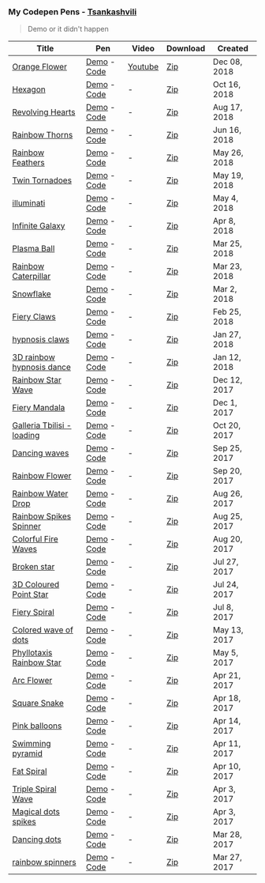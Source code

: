 ### My Codepen Pens - [Tsankashvili](https://codepen.io/Tsankashvili/)
> Demo or it didn't happen

Title | Pen | Video | Download | Created
--- | --- | --- | --- | ---
[Orange Flower](/orange-flower) | [Demo](https://codepen.io/Tsankashvili/live/bObMOe)  - [Code](https://codepen.io/Tsankashvili/pen/bObMOe) | [Youtube](https://www.youtube.com/watch?v=Tm3qrZFxhdg) | [Zip](https://codepen.io/Tsankashvili/share/bObMOe) | Dec 08, 2018
[Hexagon](/hexagon) | [Demo](https://codepen.io/Tsankashvili/live/zmPXGX)  - [Code](https://codepen.io/Tsankashvili/pen/zmPXGX) | - | [Zip](https://codepen.io/Tsankashvili/share/zmPXGX) | Oct 16, 2018
[Revolving Hearts](/revolving-hearts) | [Demo](https://codepen.io/Tsankashvili/live/WKVKLq)  - [Code](https://codepen.io/Tsankashvili/pen/WKVKLq) | - | [Zip](https://codepen.io/Tsankashvili/share/WKVKLq) | Aug 17, 2018
[Rainbow Thorns](/rainbow-thorns) | [Demo](https://codepen.io/Tsankashvili/live/JZrapG)  - [Code](https://codepen.io/Tsankashvili/pen/JZrapG) | - | [Zip](https://codepen.io/Tsankashvili/share/JZrapG) | Jun 16, 2018
[Rainbow Feathers](/rainbow-feathers) | [Demo](https://codepen.io/Tsankashvili/live/qYeEwO)  - [Code](https://codepen.io/Tsankashvili/pen/qYeEwO) | - | [Zip](https://codepen.io/Tsankashvili/share/qYeEwO) | May 26, 2018
[Twin Tornadoes](/twin-tornadoes) | [Demo](https://codepen.io/Tsankashvili/live/MGZMGN)  - [Code](https://codepen.io/Tsankashvili/pen/MGZMGN) | - | [Zip](https://codepen.io/Tsankashvili/share/MGZMGN) | May 19, 2018
[illuminati](/illuminati) | [Demo](https://codepen.io/Tsankashvili/live/yjompv)  - [Code](https://codepen.io/Tsankashvili/pen/yjompv) | - | [Zip](https://codepen.io/Tsankashvili/share/yjompv) | May 4, 2018
[Infinite Galaxy](/infinite-galaxy) | [Demo](https://codepen.io/Tsankashvili/live/jzQQMa)  - [Code](https://codepen.io/Tsankashvili/pen/jzQQMa) | - | [Zip](https://codepen.io/Tsankashvili/share/jzQQMa) | Apr 8, 2018
[Plasma Ball](/plasma-ball) | [Demo](https://codepen.io/Tsankashvili/live/MVvLZB)  - [Code](https://codepen.io/Tsankashvili/pen/MVvLZB) | - | [Zip](https://codepen.io/Tsankashvili/share/MVvLZB) | Mar 25, 2018
[Rainbow Caterpillar](/rainbow-caterpillar) | [Demo](https://codepen.io/Tsankashvili/live/bvRZjz)  - [Code](https://codepen.io/Tsankashvili/pen/bvRZjz) | - | [Zip](https://codepen.io/Tsankashvili/share/bvRZjz) | Mar 23, 2018
[Snowflake](/snowflake) | [Demo](https://codepen.io/Tsankashvili/live/OQGyVO)  - [Code](https://codepen.io/Tsankashvili/pen/OQGyVO) | - | [Zip](https://codepen.io/Tsankashvili/share/OQGyVO) | Mar 2, 2018
[Fiery Claws](/fiery-claws) | [Demo](https://codepen.io/Tsankashvili/live/ZrqGZe)  - [Code](https://codepen.io/Tsankashvili/pen/ZrqGZe) | - | [Zip](https://codepen.io/Tsankashvili/share/ZrqGZe) | Feb 25, 2018
[hypnosis claws](/hypnosis-claws) | [Demo](https://codepen.io/Tsankashvili/live/ZvgNVg)  - [Code](https://codepen.io/Tsankashvili/pen/ZvgNVg) | - | [Zip](https://codepen.io/Tsankashvili/share/ZvgNVg) | Jan 27, 2018
[3D rainbow hypnosis dance](/3d-rainbow-hypnosis-dance) | [Demo](https://codepen.io/Tsankashvili/live/rpvZYE)  - [Code](https://codepen.io/Tsankashvili/pen/rpvZYE) | - | [Zip](https://codepen.io/Tsankashvili/share/rpvZYE) | Jan 12, 2018
[Rainbow Star Wave](/rainbow-star-wave) | [Demo](https://codepen.io/Tsankashvili/live/PEoXQR)  - [Code](https://codepen.io/Tsankashvili/pen/PEoXQR) | - | [Zip](https://codepen.io/Tsankashvili/share/PEoXQR) | Dec 12, 2017
[Fiery Mandala](/fiery-mandala) | [Demo](https://codepen.io/Tsankashvili/live/zPyQvr)  - [Code](https://codepen.io/Tsankashvili/pen/zPyQvr) | - | [Zip](https://codepen.io/Tsankashvili/share/zPyQvr) | Dec 1, 2017
[Galleria Tbilisi - loading](/galleria-tbilisi-loading) | [Demo](https://codepen.io/Tsankashvili/live/QqopeK)  - [Code](https://codepen.io/Tsankashvili/pen/QqopeK) | - | [Zip](https://codepen.io/Tsankashvili/share/QqopeK) | Oct 20, 2017
[Dancing waves](/dancing-waves) | [Demo](https://codepen.io/Tsankashvili/live/BwpwZz)  - [Code](https://codepen.io/Tsankashvili/pen/BwpwZz) | - | [Zip](https://codepen.io/Tsankashvili/share/BwpwZz) | Sep 25, 2017
[Rainbow Flower](/rainbow-flower) | [Demo](https://codepen.io/Tsankashvili/live/oGxOZr)  - [Code](https://codepen.io/Tsankashvili/pen/oGxOZr) | - | [Zip](https://codepen.io/Tsankashvili/share/oGxOZr) | Sep 20, 2017
[Rainbow Water Drop](/rainbow-water-drop) | [Demo](https://codepen.io/Tsankashvili/live/ddfe838e5808d6f44515eb084666736a)  - [Code](https://codepen.io/Tsankashvili/pen/ddfe838e5808d6f44515eb084666736a) | - | [Zip](https://codepen.io/Tsankashvili/share/zip/ddfe838e5808d6f44515eb084666736a) | Aug 26, 2017
[Rainbow Spikes Spinner](/rainbow-spinners) | [Demo](https://codepen.io/Tsankashvili/live/ZJMpMr)  - [Code](https://codepen.io/Tsankashvili/pen/ZJMpMr) | - | [Zip](https://codepen.io/Tsankashvili/share/zip/ZJMpMr) | Aug 25, 2017
[Colorful Fire Waves](/colorful-fire-waves) | [Demo](https://codepen.io/Tsankashvili/live/dzmVOJ)  - [Code](https://codepen.io/Tsankashvili/pen/dzmVOJ) | - | [Zip](https://codepen.io/Tsankashvili/share/zip/dzmVOJ) | Aug 20, 2017
[Broken star](/broken-star) | [Demo](https://codepen.io/Tsankashvili/live/GvJPLN)  - [Code](https://codepen.io/Tsankashvili/pen/GvJPLN) | - | [Zip](https://codepen.io/Tsankashvili/share/zip/GvJPLN) | Jul 27, 2017
[3D Coloured Point Star](/3d-coloured-point-star) | [Demo](https://codepen.io/Tsankashvili/live/XaWxLa)  - [Code](https://codepen.io/Tsankashvili/pen/XaWxLa) | - | [Zip](https://codepen.io/Tsankashvili/share/zip/XaWxLa) | Jul 24, 2017
[Fiery Spiral](/fiery-spiral) | [Demo](https://codepen.io/Tsankashvili/live/xryRKd)  - [Code](https://codepen.io/Tsankashvili/pen/xryRKd) | - | [Zip](https://codepen.io/Tsankashvili/share/zip/xryRKd) | Jul 8, 2017
[Colored wave of dots](/colored-wave-of-dots) | [Demo](https://codepen.io/Tsankashvili/live/WjJXEZ)  - [Code](https://codepen.io/Tsankashvili/pen/WjJXEZ) | - | [Zip](https://codepen.io/Tsankashvili/share/zip/WjJXEZ) | May 13, 2017
[Phyllotaxis Rainbow Star](/phyllotaxis-rainbow-star) | [Demo](https://codepen.io/Tsankashvili/live/PmJrjX)  - [Code](https://codepen.io/Tsankashvili/pen/PmJrjX) | - | [Zip](https://codepen.io/Tsankashvili/share/zip/PmJrjX) | May 5, 2017
[Arc Flower](/arc-flower) | [Demo](https://codepen.io/Tsankashvili/live/rmeXEq)  - [Code](https://codepen.io/Tsankashvili/pen/rmeXEq) | - | [Zip](https://codepen.io/Tsankashvili/share/zip/rmeXEq) | Apr 21, 2017
[Square Snake](/square-snake) | [Demo](https://codepen.io/Tsankashvili/live/jmbYGK)  - [Code](https://codepen.io/Tsankashvili/pen/jmbYGK) | - | [Zip](https://codepen.io/Tsankashvili/share/zip/jmbYGK) | Apr 18, 2017
[Pink balloons](/pink-balloons) | [Demo](https://codepen.io/Tsankashvili/live/RVNejv)  - [Code](https://codepen.io/Tsankashvili/pen/RVNejv) | - | [Zip](https://codepen.io/Tsankashvili/share/zip/RVNejv) | Apr 14, 2017
[Swimming pyramid](/swimming-pyramid) | [Demo](https://codepen.io/Tsankashvili/live/oWvWZO)  - [Code](https://codepen.io/Tsankashvili/pen/oWvWZO) | - | [Zip](https://codepen.io/Tsankashvili/share/zip/oWvWZO) | Apr 11, 2017
[Fat Spiral](/fat-spiral) | [Demo](https://codepen.io/Tsankashvili/live/mWNQqq)  - [Code](https://codepen.io/Tsankashvili/pen/mWNQqq) | - | [Zip](https://codepen.io/Tsankashvili/share/zip/mWNQqq) | Apr 10, 2017
[Triple Spiral Wave](/triple-spiral-wave) | [Demo](https://codepen.io/Tsankashvili/live/PpLwwW)  - [Code](https://codepen.io/Tsankashvili/pen/PpLwwW) | - | [Zip](https://codepen.io/Tsankashvili/share/zip/PpLwwW) | Apr 3, 2017
[Magical dots spikes](/magical-dots-spikes) | [Demo](https://codepen.io/Tsankashvili/live/RpdNNa)  - [Code](https://codepen.io/Tsankashvili/pen/RpdNNa) | - | [Zip](https://codepen.io/Tsankashvili/share/zip/RpdNNa) | Apr 3, 2017
[Dancing dots](/dancing-dots) | [Demo](https://codepen.io/Tsankashvili/live/yMRyzO)  - [Code](https://codepen.io/Tsankashvili/pen/yMRyzO) | - | [Zip](https://codepen.io/Tsankashvili/share/zip/yMRyzO) | Mar 28, 2017
[rainbow spinners](/rainbow-spinners) | [Demo](https://codepen.io/Tsankashvili/live/qrMaxy)  - [Code](https://codepen.io/Tsankashvili/pen/qrMaxy) | - | [Zip](https://codepen.io/Tsankashvili/share/zip/qrMaxy) | Mar 27, 2017
